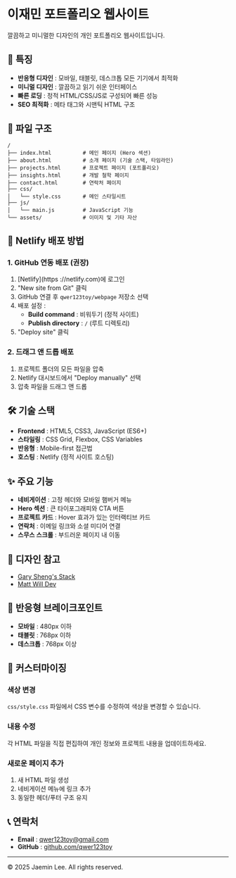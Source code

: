 # 이재민 포트폴리오 웹사이트

깔끔하고 미니멀한 디자인의 개인 포트폴리오 웹사이트입니다.

## 🌟 특징

- **반응형 디자인** : 모바일, 태블릿, 데스크톱 모든 기기에서 최적화
- **미니멀 디자인** : 깔끔하고 읽기 쉬운 인터페이스
- **빠른 로딩** : 정적 HTML/CSS/JS로 구성되어 빠른 성능
- **SEO 최적화** : 메타 태그와 시맨틱 HTML 구조

## 📁 파일 구조

```
/
├── index.html          # 메인 페이지 (Hero 섹션)
├── about.html          # 소개 페이지 (기술 스택, 타임라인)
├── projects.html       # 프로젝트 페이지 (포트폴리오)
├── insights.html       # 개발 철학 페이지
├── contact.html        # 연락처 페이지
├── css/
│   └── style.css       # 메인 스타일시트
├── js/
│   └── main.js         # JavaScript 기능
└── assets/             # 이미지 및 기타 자산
```

## 🚀 Netlify 배포 방법

### 1. GitHub 연동 배포 (권장)

1. [Netlify](https ://netlify.com)에 로그인
2. "New site from Git" 클릭
3. GitHub 연결 후 `qwer123toy/webpage` 저장소 선택
4. 배포 설정 :
   - **Build command** : 비워두기 (정적 사이트)
   - **Publish directory** : `/` (루트 디렉토리)
5. "Deploy site" 클릭

### 2. 드래그 앤 드롭 배포

1. 프로젝트 폴더의 모든 파일을 압축
2. Netlify 대시보드에서 "Deploy manually" 선택
3. 압축 파일을 드래그 앤 드롭

## 🛠️ 기술 스택

- **Frontend** : HTML5, CSS3, JavaScript (ES6+)
- **스타일링** : CSS Grid, Flexbox, CSS Variables
- **반응형** : Mobile-first 접근법
- **호스팅** : Netlify (정적 사이트 호스팅)

## ✨ 주요 기능

- **네비게이션** : 고정 헤더와 모바일 햄버거 메뉴
- **Hero 섹션** : 큰 타이포그래피와 CTA 버튼
- **프로젝트 카드** : Hover 효과가 있는 인터랙티브 카드
- **연락처** : 이메일 링크와 소셜 미디어 연결
- **스무스 스크롤** : 부드러운 페이지 내 이동

## 🎨 디자인 참고

- [Gary Sheng's Stack](https://stack.garysheng.com/)
- [Matt Will Dev](https://mattwilldev.com/)

## 📱 반응형 브레이크포인트

- **모바일** : 480px 이하
- **태블릿** : 768px 이하
- **데스크톱** : 768px 이상

## 🔧 커스터마이징

### 색상 변경
`css/style.css` 파일에서 CSS 변수를 수정하여 색상을 변경할 수 있습니다.

### 내용 수정
각 HTML 파일을 직접 편집하여 개인 정보와 프로젝트 내용을 업데이트하세요.

### 새로운 페이지 추가
1. 새 HTML 파일 생성
2. 네비게이션 메뉴에 링크 추가
3. 동일한 헤더/푸터 구조 유지

## 📞 연락처

- **Email** : qwer123toy@gmail.com
- **GitHub** : [github.com/qwer123toy](https://github.com/qwer123toy)

---

© 2025 Jaemin Lee. All rights reserved. 
